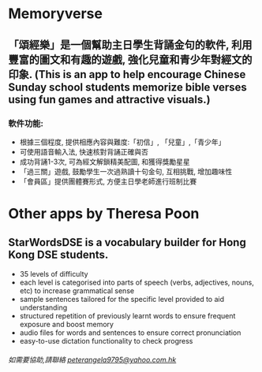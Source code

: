 # Memoryverse
## 「頌經樂」是一個幫助主日學生背誦金句的軟件, 利用豐富的圖文和有趣的遊戲, 強化兒童和青少年對經文的印象. (This is an app to help encourage Chinese Sunday school students memorize bible verses using fun games and attractive visuals.)
### 軟件功能:
* 根據三個程度, 提供相應內容與難度:「初信」, 「兒童」,「青少年」
* 可使用語音輸入法, 快速核對背誦正確與否
* 成功背誦1-3次, 可為經文解鎖精美配圖, 和獲得獎勵星星
* 「過三關」遊戲, 鼓勵學生一次過熟讀十句金句, 互相挑戰, 增加趣味性
* 「會員區」提供團體賽形式, 方便主日學老師進行班制比賽
# Other apps by Theresa Poon
## StarWordsDSE is a vocabulary builder for Hong Kong DSE students.
* 35 levels of difficulty
* each level is categorised into parts of speech (verbs, adjectives, nouns, etc) to increase grammatical sense
* sample sentences tailored for the specific level provided to aid understanding
* structured repetition of previously learnt words to ensure frequent exposure and boost memory
* audio files for words and sentences to ensure correct pronunciation
* easy-to-use dictation functionality to check progress
###### 如需要協助,請聯絡 peterangela9795@yahoo.com.hk
